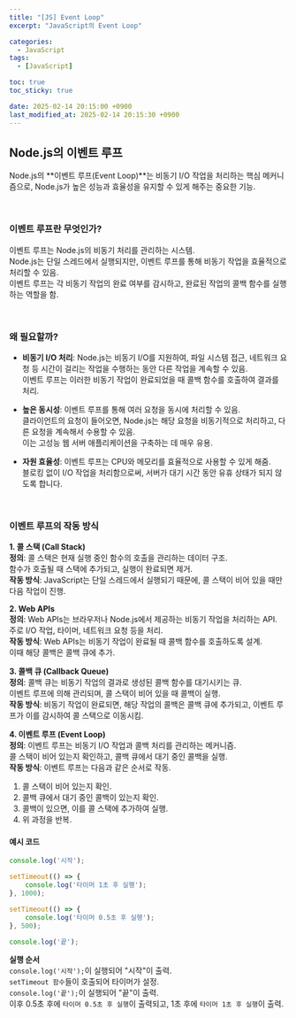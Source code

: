 ```yaml
---
title: "[JS] Event Loop"
excerpt: "JavaScript의 Event Loop"

categories:
  - JavaScript
tags:
  - [JavaScript]

toc: true
toc_sticky: true

date: 2025-02-14 20:15:00 +0900
last_modified_at: 2025-02-14 20:15:30 +0900
---
```


## Node.js의 이벤트 루프

Node.js의 **이벤트 루프(Event Loop)**는 비동기 I/O 작업을 처리하는 핵심 메커니즘으로, Node.js가 높은 성능과 효율성을 유지할 수 있게 해주는 중요한 기능.

<br>

### 이벤트 루프란 무엇인가?

이벤트 루프는 Node.js의 비동기 처리를 관리하는 시스템.  
Node.js는 단일 스레드에서 실행되지만, 이벤트 루프를 통해 비동기 작업을 효율적으로 처리할 수 있음.  
이벤트 루프는 각 비동기 작업의 완료 여부를 감시하고, 완료된 작업의 콜백 함수를 실행하는 역할을 함.

<br>

### 왜 필요할까?

- **비동기 I/O 처리**: Node.js는 비동기 I/O를 지원하여, 파일 시스템 접근, 네트워크 요청 등 시간이 걸리는 작업을 수행하는 동안 다른 작업을 계속할 수 있음.  
이벤트 루프는 이러한 비동기 작업이 완료되었을 때 콜백 함수를 호출하여 결과를 처리.

- **높은 동시성**: 이벤트 루프를 통해 여러 요청을 동시에 처리할 수 있음.  
클라이언트의 요청이 들어오면, Node.js는 해당 요청을 비동기적으로 처리하고, 다른 요청을 계속해서 수용할 수 있음.  
이는 고성능 웹 서버 애플리케이션을 구축하는 데 매우 유용.

- **자원 효율성**: 이벤트 루프는 CPU와 메모리를 효율적으로 사용할 수 있게 해줌.  
블로킹 없이 I/O 작업을 처리함으로써, 서버가 대기 시간 동안 유휴 상태가 되지 않도록 합니다.

<br>

### 이벤트 루프의 작동 방식

**1. 콜 스택 (Call Stack)**  
**정의**: 콜 스택은 현재 실행 중인 함수의 호출을 관리하는 데이터 구조.  
함수가 호출될 때 스택에 추가되고, 실행이 완료되면 제거.  
**작동 방식**: JavaScript는 단일 스레드에서 실행되기 때문에, 콜 스택이 비어 있을 때만 다음 작업이 진행.

**2. Web APIs**  
**정의**: Web APIs는 브라우저나 Node.js에서 제공하는 비동기 작업을 처리하는 API.  
주로 I/O 작업, 타이머, 네트워크 요청 등을 처리.  
**작동 방식**: Web APIs는 비동기 작업이 완료될 때 콜백 함수를 호출하도록 설계.  
이때 해당 콜백은 콜백 큐에 추가.

**3. 콜백 큐 (Callback Queue)**  
**정의**: 콜백 큐는 비동기 작업의 결과로 생성된 콜백 함수를 대기시키는 큐.  
이벤트 루프에 의해 관리되며, 콜 스택이 비어 있을 때 콜백이 실행.  
**작동 방식**: 비동기 작업이 완료되면, 해당 작업의 콜백은 콜백 큐에 추가되고, 이벤트 루프가 이를 감시하여 콜 스택으로 이동시킴.

**4. 이벤트 루프 (Event Loop)**  
**정의**: 이벤트 루프는 비동기 I/O 작업과 콜백 처리를 관리하는 메커니즘.  
콜 스택이 비어 있는지 확인하고, 콜백 큐에서 대기 중인 콜백을 실행.  
**작동 방식**: 이벤트 루프는 다음과 같은 순서로 작동.  
1. 콜 스택이 비어 있는지 확인.  
2. 콜백 큐에서 대기 중인 콜백이 있는지 확인.  
3. 콜백이 있으면, 이를 콜 스택에 추가하여 실행.  
4. 위 과정을 반복.

#### 예시 코드

```js
console.log('시작');

setTimeout(() => {
    console.log('타이머 1초 후 실행');
}, 1000);

setTimeout(() => {
    console.log('타이머 0.5초 후 실행');
}, 500);

console.log('끝');
```

**실행 순서**  
`console.log('시작');`이 실행되어 "시작"이 출력.  
`setTimeout 함수`들이 호출되어 타이머가 설정.  
`console.log('끝');`이 실행되어 "끝"이 출력.  
이후 0.5초 후에 `타이머 0.5초 후 실행`이 출력되고, 1초 후에 `타이머 1초 후 실행`이 출력.